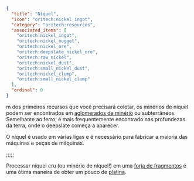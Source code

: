 ```json
{
  "title": "Níquel",
  "icon": "oritech:nickel_ingot",
  "category": "oritech:resources",
  "associated_items": [
    "oritech:nickel_ingot",
    "oritech:nickel_nugget",
    "oritech:nickel_ore",
    "oritech:deepslate_nickel_ore",
    "oritech:raw_nickel",
    "oritech:nickel_dust",
    "oritech:small_nickel_dust",
    "oritech:nickel_clump",
    "oritech:small_nickel_clump"
  ],
  "ordinal": 0
}
```

m dos primeiros recursos que você precisará coletar, os minérios de níquel podem ser encontrados em [aglomerados de minério](^oritech:resources/ore_boulder) ou subterrâneos. Semelhante ao ferro, é mais frequentemente encontrado nas profundezas da terra, onde o deepslate começa a aparecer.

O níquel é usado em várias ligas e é necessário para fabricar a maioria das máquinas e peças de máquinas.

;;;;;

Processar níquel cru (ou minério de níquel!) em uma [forja de fragmentos](^oritech:processing/fragment_forge) é uma ótima maneira de obter um pouco de [platina](^oritech:resources/platinum).
